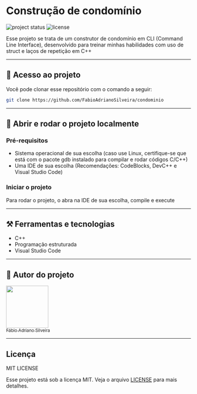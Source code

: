 # Construção de condomínio

![project status](https://img.shields.io/badge/Development-COMPLETE-00FF00)
![license](https://img.shields.io/badge/License-MIT-4B9081)

Esse projeto se trata de um construtor de condomínio em CLI (Command Line Interface), desenvolvido para treinar minhas habilidades com uso de struct e laços de repetição em C++

---

## :file_folder: Acesso ao projeto

Você pode clonar esse repositório com o comando a seguir:

```bash
git clone https://github.com/FabioAdrianoSilveira/condominio
```

---

## :open_file_folder: Abrir e rodar o projeto localmente

### Pré-requisitos

* Sistema operacional de sua escolha (caso use Linux, certifique-se que está com o pacote gdb instalado para compilar e rodar códigos C/C++)
* Uma IDE de sua escolha (Recomendações: CodeBlocks, DevC++ e Visual Studio Code)

### Iniciar o projeto

Para rodar o projeto, o abra na IDE de sua escolha, compile e execute

---

## :hammer_and_pick: Ferramentas e tecnologias

* C++
* Programação estruturada
* Visual Studio Code

---

## :bust_in_silhouette: Autor do projeto

[<img src="https://avatars.githubusercontent.com/u/85971223?v=4" width=115><br><sub>Fábio Adriano Silveira</sub>](https://github.com/FabioAdrianoSilveira)

---

## Licença

MIT LICENSE

Esse projeto está sob a licença MIT. Veja o arquivo [LICENSE](LICENSE) para mais detalhes.
